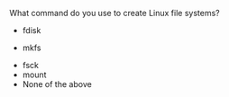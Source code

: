 What command do you use to create Linux file systems?
* fdisk
+	mkfs 
* fsck
* mount
* None of the above
